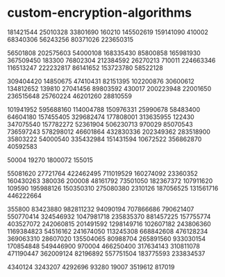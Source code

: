 # custom-encryption-algorithms

181421544 25010328 33801690 160210 145502619 159141090 410002 68340306 56243256 80371026 223650315

56501808 202575603 54000108 168335430 85800858 165981930 367509450 183300 76802304 212384592 26270213 710011 224663346 116513247 222232817 86141652 153723780 58522128

309404420 14850675 47410431 82151395 102200876 30600612 134812652 139810 27041456 89803592 430017 200223948 22001650 236515648 25760224 46201260 28810559

101941952 595688160 114004788 150976331 25990678 58483400 64604180 157455405 329682474 177808001 313635955 122430 347075540 157782272 52361904 506230713 970029 85070543 736597243 578298012 46601864 432830336 202349362 283518900 35803222 54000540 335432984 151431594 10672522 356862870 40592583

50004 19270 1800072 155015

55081620 27721764 422462495 711019529 160274092 23360352 160430263 380036 200008 48161792 73501050 182367372 107911620 109590 195988126 150350310 275080380 2310126 187056525 131561716 446222664

355800 83423880 982811232 94090194 707866686 790621407 550770414 324546932 1047981718 235835370 881457225 157755774 403527072 242060815 201491592 1298149716 102607182 243806360 1169384823 54516162 241674050 113245308 668842608 476128234 369063310 28607020 135504065 80988704 265891560 933030154 170854848 549446900 970004 466250400 317634143 310811078 471190447 362009124 82196892 557751504 183775593 233834537

4340124 3243207 4292696 93280 19007 3519612 817019
